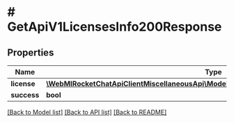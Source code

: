 # # GetApiV1LicensesInfo200Response

## Properties

Name | Type | Description | Notes
------------ | ------------- | ------------- | -------------
**license** | [**\WebMIRocketChatApiClientMiscellaneousApi\Model\GetApiV1LicensesInfo200ResponseLicense**](GetApiV1LicensesInfo200ResponseLicense.md) |  | [optional]
**success** | **bool** |  | [optional]

[[Back to Model list]](../../README.md#models) [[Back to API list]](../../README.md#endpoints) [[Back to README]](../../README.md)
